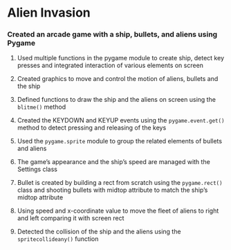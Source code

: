 # Alien Invasion 

### Created an arcade game with a ship, bullets, and aliens using Pygame


1. Used multiple functions in the pygame module to create ship, detect key presses and integrated interaction of various elements on screen

2. Created graphics to move and control the motion of aliens, bullets and the ship

3. Defined functions to draw the ship and the aliens on screen using the `blitme()` method

4. Created the KEYDOWN and KEYUP events using the `pygame.event.get()` method to detect pressing and releasing of the keys

5. Used the `pygame.sprite` module to group the related elements of bullets and aliens

6. The game’s appearance and the ship’s speed are managed with the Settings class

7. Bullet is created by building a rect from scratch using the `pygame.rect()` class and shooting bullets with midtop attribute to match the ship’s midtop attribute

8. Using speed and x-coordinate value to move the fleet of aliens to right and left comparing it with screen rect

9. Detected the collision of the ship and the aliens using the `spritecollideany()` function
